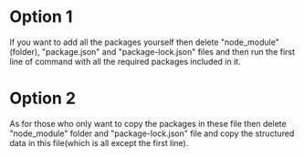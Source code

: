 # Option 1

If you want to add all the packages yourself then delete "node_module"(folder), "package.json" and "package-lock.json" files and then run the first line of command with all the required packages included in it.


# Option 2

As for those who only want to copy the packages in these file then delete "node_module" folder and "package-lock.json" file and copy the structured data in this file(which is all except the first line).
